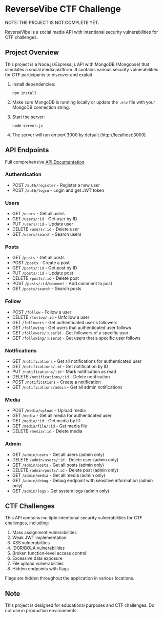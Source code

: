 # ReverseVibe CTF Challenge

NOTE: THE PROJECT IS NOT COMPLETE YET.

ReverseVibe is a social media API with intentional security vulnerabilities for CTF challenges.

## Project Overview

This project is a Node.js/Express.js API with MongoDB (Mongoose) that simulates a social media platform. It contains various security vulnerabilities for CTF participants to discover and exploit. 


1. Install dependencies:
   ```
   npm install
   ```

2. Make sure MongoDB is running locally or update the `.env` file with your MongoDB connection string.

3. Start the server:
   ```
   node server.js
   ```

4. The server will run on port 3000 by default (http://localhost:3000).

## API Endpoints
Full comprehensive [API Documentation](./API_DOCUMENTATION.md)

### Authentication
- POST `/auth/register` - Register a new user
- POST `/auth/login` - Login and get JWT token

### Users
- GET `/users` - Get all users
- GET `/users/:id` - Get user by ID
- PUT `/users/:id` - Update user
- DELETE `/users/:id` - Delete user
- GET `/users/search` - Search users

### Posts
- GET `/posts` - Get all posts
- POST `/posts` - Create a post
- GET `/posts/:id` - Get post by ID
- PUT `/posts/:id` - Update post
- DELETE `/posts/:id` - Delete post
- POST `/posts/:id/comment` - Add comment to post
- GET `/posts/search` - Search posts

### Follow
- POST `/follow` - Follow a user
- DELETE `/follow/:id` - Unfollow a user
- GET `/followers` - Get authenticated user's followers
- GET `/following` - Get users that authenticated user follows
- GET `/followers/:userId` - Get followers of a specific user
- GET `/following/:userId` - Get users that a specific user follows

### Notifications
- GET `/notifications` - Get all notifications for authenticated user
- GET `/notifications/:id` - Get notification by ID
- PUT `/notifications/:id` - Mark notification as read
- DELETE `/notifications/:id` - Delete notification
- POST `/notifications` - Create a notification
- GET `/notifications/admin` - Get all admin notifications

### Media
- POST `/media/upload` - Upload media
- GET `/media` - Get all media for authenticated user
- GET `/media/:id` - Get media by ID
- GET `/media/file/:id` - Get media file
- DELETE `/media/:id` - Delete media

### Admin
- GET `/admin/users` - Get all users (admin only)
- DELETE `/admin/users/:id` - Delete user (admin only)
- GET `/admin/posts` - Get all posts (admin only)
- DELETE `/admin/posts/:id` - Delete post (admin only)
- GET `/admin/media` - Get all media (admin only)
- GET `/admin/debug` - Debug endpoint with sensitive information (admin only)
- GET `/admin/logs` - Get system logs (admin only)

## CTF Challenges

This API contains multiple intentional security vulnerabilities for CTF challenges, including:

1. Mass assignment vulnerabilities
2. Weak JWT implementation
3. XSS vulnerabilities
4. IDOR/BOLA vulnerabilities
5. Broken function-level access control
6. Excessive data exposure
7. File upload vulnerabilities
8. Hidden endpoints with flags

Flags are hidden throughout the application in various locations.

## Note

This project is designed for educational purposes and CTF challenges. Do not use in production environments.
